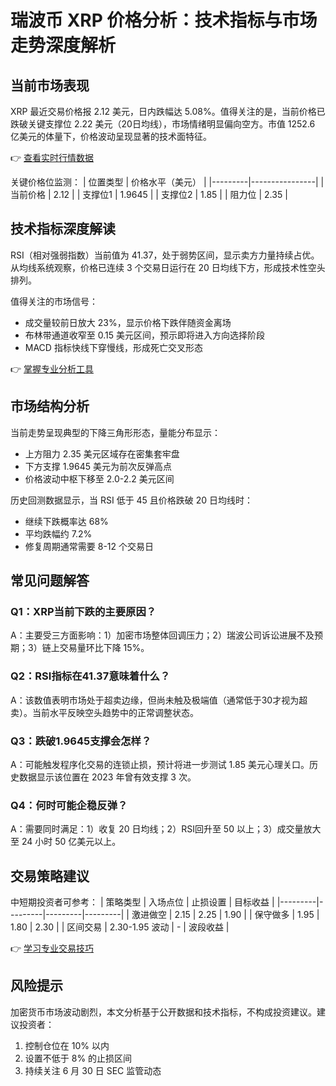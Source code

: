 # 瑞波币 XRP 价格分析：技术指标与市场走势深度解析

## 当前市场表现
XRP 最近交易价格报 2.12 美元，日内跌幅达 5.08%。值得关注的是，当前价格已跌破关键支撑位 2.22 美元（20日均线），市场情绪明显偏向空方。市值 1252.6 亿美元的体量下，价格波动呈现显著的技术面特征。

👉 [查看实时行情数据](https://bit.ly/okx_welcome)

关键价格位监测：
| 位置类型 | 价格水平（美元） |
|---------|----------------|
| 当前价格 | 2.12            |
| 支撑位1  | 1.9645          |
| 支撑位2  | 1.85            |
| 阻力位   | 2.35            |

## 技术指标深度解读
RSI（相对强弱指数）当前值为 41.37，处于弱势区间，显示卖方力量持续占优。从均线系统观察，价格已连续 3 个交易日运行在 20 日均线下方，形成技术性空头排列。

值得关注的市场信号：
- 成交量较前日放大 23%，显示价格下跌伴随资金离场
- 布林带通道收窄至 0.15 美元区间，预示即将进入方向选择阶段
- MACD 指标快线下穿慢线，形成死亡交叉形态

👉 [掌握专业分析工具](https://bit.ly/okx_welcome)

## 市场结构分析
当前走势呈现典型的下降三角形形态，量能分布显示：
- 上方阻力 2.35 美元区域存在密集套牢盘
- 下方支撑 1.9645 美元为前次反弹高点
- 价格波动中枢下移至 2.0-2.2 美元区间

历史回测数据显示，当 RSI 低于 45 且价格跌破 20 日均线时：
- 继续下跌概率达 68%
- 平均跌幅约 7.2%
- 修复周期通常需要 8-12 个交易日

## 常见问题解答
### Q1：XRP当前下跌的主要原因？
A：主要受三方面影响：1）加密市场整体回调压力；2）瑞波公司诉讼进展不及预期；3）链上交易量环比下降 15%。

### Q2：RSI指标在41.37意味着什么？
A：该数值表明市场处于超卖边缘，但尚未触及极端值（通常低于30才视为超卖）。当前水平反映空头趋势中的正常调整状态。

### Q3：跌破1.9645支撑会怎样？
A：可能触发程序化交易的连锁止损，预计将进一步测试 1.85 美元心理关口。历史数据显示该位置在 2023 年曾有效支撑 3 次。

### Q4：何时可能企稳反弹？
A：需要同时满足：1）收复 20 日均线；2）RSI回升至 50 以上；3）成交量放大至 24 小时 50 亿美元以上。

## 交易策略建议
中短期投资者可参考：
| 策略类型 | 入场点位 | 止损设置 | 目标收益 |
|---------|---------|---------|---------|
| 激进做空 | 2.15    | 2.25    | 1.90    |
| 保守做多 | 1.95    | 1.80    | 2.30    |
| 区间交易 | 2.30-1.95 波动 | - | 波段收益 |

👉 [学习专业交易技巧](https://bit.ly/okx_welcome)

## 风险提示
加密货币市场波动剧烈，本文分析基于公开数据和技术指标，不构成投资建议。建议投资者：
1. 控制仓位在 10% 以内
2. 设置不低于 8% 的止损区间
3. 持续关注 6 月 30 日 SEC 监管动态
